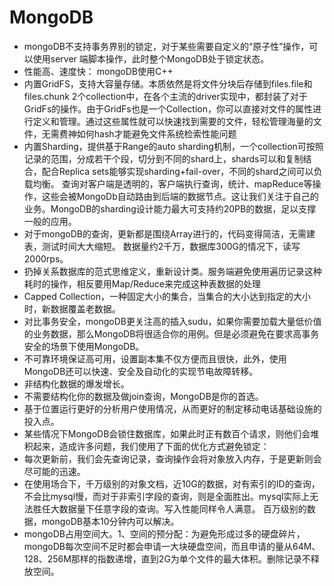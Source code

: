 # MongoDB

- mongoDB不支持事务界别的锁定，对于某些需要自定义的“原子性”操作，可以使用server 端脚本操作，此时整个MongoDB处于锁定状态。
- 性能高、速度快： mongoDB使用C++
- 内置GridFS，支持大容量存储。本质依然是将文件分块后存储到files.file和files.chunk 2个collection中，在各个主流的driver实现中，都封装了对于GridFs的操作。由于GridFs也是一个Collection，你可以直接对文件的属性进行定义和管理。通过这些属性就可以快速找到需要的文件，轻松管理海量的文件，无需费神如何hash才能避免文件系统检索性能问题
- 内置Sharding，提供基于Range的auto sharding机制，一个collection可按照记录的范围，分成若干个段，切分到不同的shard上，shards可以和复制结合，配合Replica sets能够实现sharding+fail-over，不同的shard之间可以负载均衡。 查询对客户端是透明的，客户端执行查询，统计、mapReduce等操作，这些会被MongoDb自动路由到后端的数据节点。这让我们关注于自己的业务。MongoDB的sharding设计能力最大可支持约20PB的数据，足以支撑一般的应用。
- 对于mongoDB的查询，更新都是围绕Array进行的，代码变得简洁，无需建表，测试时间大大缩短。 数据量约2千万，数据库300G的情况下，读写2000rps。
- 扔掉关系数据库的范式思维定义，重新设计类。服务端避免使用遍历记录这种耗时的操作，相反要用Map/Reduce来完成这种表数据的处理
- Capped Collection，一种固定大小的集合，当集合的大小达到指定的大小时，新数据覆盖老数据。
- 对比事务安全，mongoDB更关注高的插入sudu，如果你需要加载大量低价值的业务数据，那么MongoDB将很适合你的用例。但是必须避免在要求高事务安全的场景下使用MongoDB。
- 不可靠环境保证高可用，设置副本集不仅方便而且很快，此外，使用MongoDB还可以快速、安全及自动化的实现节电故障转移。
- 非结构化数据的爆发增长。
- 不需要结构化你的数据及做join查询，MongoDB是你的首选。
- 基于位置运行更好的分析用户使用情况，从而更好的制定移动电话基础设施的投入点。
- 某些情况下MongoDB会锁住数据库，如果此时正有数百个请求，则他们会堆积起来，造成许多问题，我们使用了下面的优化方式避免锁定：
- 每次更新前，我们会先查询记录，查询操作会将对象放入内存，于是更新则会尽可能的迅速。
- 在使用场合下，千万级别的对象文档，近10G的数据，对有索引的ID的查询，不会比mysql慢，而对于非索引字段的查询，则是全面胜出。mysql实际上无法胜任大数据量下任意字段的查询。写入性能同样令人满意。 百万级别的数据，mongoDB基本10分钟内可以解决。
- mongoDB占用空间大。1、空间的预分配：为避免形成过多的硬盘碎片，mongoDB每次空间不足时都会申请一大块硬盘空间，而且申请的量从64M、128、256M那样的指数递增，直到2G为单个文件的最大体积。删除记录不释放空间。